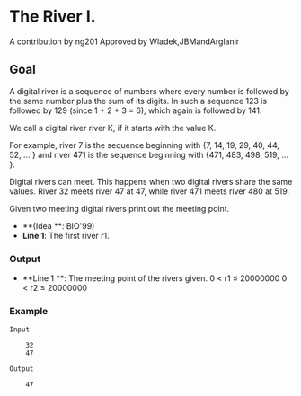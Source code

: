# The River I.
A contribution by ng201
 Approved by Wladek,JBMandArglanir

## Goal
A digital river is a sequence of numbers where every number is followed by the same number plus the sum of its digits. In such a sequence 123 is followed by 129 (since 1 + 2 + 3 = 6), which again is followed by 141.

We call a digital river river K, if it starts with the value K.

For example, river 7 is the sequence beginning with {7, 14, 19, 29, 40, 44, 52, ... } and river 471 is the sequence beginning with {471, 483, 498, 519, ... }.

Digital rivers can meet. This happens when two digital rivers share the same values. River 32 meets river 47 at 47, while river 471 meets river 480 at 519.

Given two meeting digital rivers print out the meeting point.

* **(Idea **: BIO'99)
* **Line 1**: The first river r1.

### Output
* **Line 1 **: The meeting point of the rivers given.
0 < r1 ≤ 20000000
0 < r2 ≤ 20000000

### Example

    Input

        32
        47

    Output

        47        